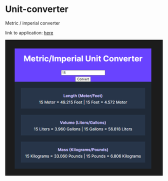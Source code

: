 # Unit-converter
Metric / imperial converter

link to application: [here](https://buidlor.github.io/Unit-converter/)

![Screenshot of application](/metricscreenshot.PNG)

